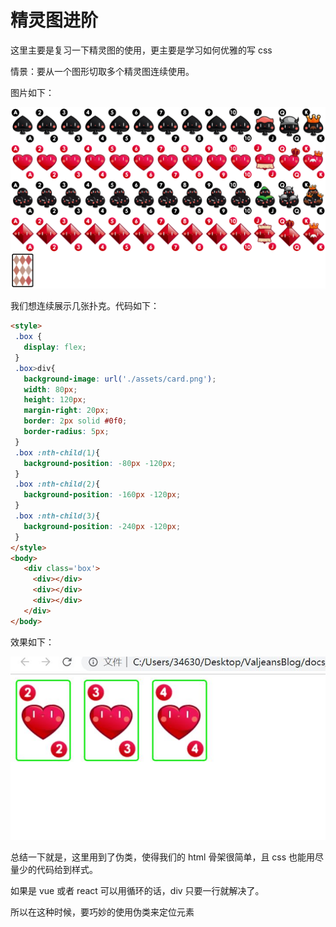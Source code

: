 # 精灵图进阶

这里主要是复习一下精灵图的使用，更主要是学习如何优雅的写 css        

情景：要从一个图形切取多个精灵图连续使用。          

图片如下：     

![](./assets/card.png)         

我们想连续展示几张扑克。代码如下：     

```html
<style>
 .box {
   display: flex;
 }
 .box>div{
   background-image: url('./assets/card.png');
   width: 80px;
   height: 120px;
   margin-right: 20px;
   border: 2px solid #0f0;
   border-radius: 5px;
 }
 .box :nth-child(1){
   background-position: -80px -120px;
 }
 .box :nth-child(2){
   background-position: -160px -120px;
 }
 .box :nth-child(3){
   background-position: -240px -120px;
 }
</style>
<body>
   <div class='box'>
     <div></div>
     <div></div>
     <div></div>
   </div>
</body>
```     

效果如下：    

![](./assets/cardshow.jpg)        

总结一下就是，这里用到了伪类，使得我们的 html 骨架很简单，且 css 也能用尽量少的代码给到样式。        

如果是 vue 或者 react 可以用循环的话，div 只要一行就解决了。        

所以在这种时候，要巧妙的使用伪类来定位元素          


